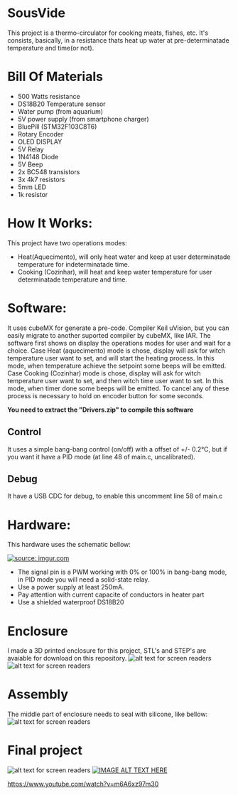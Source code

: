 # SousVide
This project is a thermo-circulator for cooking meats, fishes, etc. It's consists, basically, in a resistance thats heat up water at pre-determinatade temperature and time(or not).

# Bill Of Materials
* 500 Watts resistance
* DS18B20 Temperature sensor
* Water pump (from aquarium)
* 5V power supply (from smartphone charger)
* BluePill (STM32F103C8T6) 
* Rotary Encoder
* OLED DISPLAY
* 5V Relay
* 1N4148 Diode
* 5V Beep
* 2x BC548 transistors
* 3x 4k7 resistors
* 5mm LED
* 1k resistor


# How It Works:
This project have two operations modes:
* Heat(Aquecimento), will only heat water and keep at user determinatade temperature for indeterminatade time.
* Cooking (Cozinhar), will heat and keep water temperature for user determinatade temperature and time.

# Software:
It uses cubeMX for generate a pre-code. Compiler Keil uVision, but you can easily migrate to another suported compiler by cubeMX, like IAR.
The software first shows on display the operations modes for user and wait for a choice. Case Heat (aquecimento) mode is chose, display will ask for witch temperature user want to set, and will start the heating process. In this mode, when temperature achieve the setpoint some beeps will be emitted.
Case Cooking (Cozinhar) mode is chose, display will ask for witch temperature user want to set, and then witch time user want to set. In this mode, when timer done some beeps will be emitted.
To cancel any of these process is necessary to hold on encoder button for some seconds.

**You need to extract the "Drivers.zip" to compile this software**

## Control
It uses a simple bang-bang control (on/off) with a offset of +/- 0.2°C, but if you want it have a PID mode (at line 48 of main.c, uncalibrated).

## Debug
It have a USB CDC for debug, to enable this uncomment line 58 of main.c

# Hardware:
This hardware uses the schematic bellow:

<a href="https://imgur.com/b3Bf7M9"><img src="https://imgur.com/b3Bf7M9.jpg" title="source: imgur.com" /></a>

* The signal pin is a PWM working with 0% or 100% in bang-bang mode, in PID mode you will need a solid-state relay.
* Use a power supply at least 250mA.
* Pay attention with current capacite of conductors in heater part 
* Use a shielded waterproof DS18B20

# Enclosure
I made a 3D printed enclosure for this project, STL's and STEP's are avaiable for download on this repository.
![alt text for screen readers](/Images/Capturar.PNG "Text to show on mouseover")
![alt text for screen readers](/Images/Capturar2.PNG "Text to show on mouseover")

# Assembly
The middle part of enclosure needs to seal with silicone, like bellow:
![alt text for screen readers](/Images/1615595364210.jpg "Text to show on mouseover")

# Final project
![alt text for screen readers](/Images/IMG_20210220_184832.jpg "Text to show on mouseover")
[![IMAGE ALT TEXT HERE](https://img.youtube.com/vi/m6A6xz97m30/0.jpg)](https://www.youtube.com/watch?v=m6A6xz97m30)

https://www.youtube.com/watch?v=m6A6xz97m30
		
